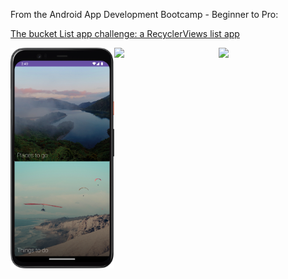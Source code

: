 From the Android App Development Bootcamp - Beginner to Pro:

[The bucket List app challenge: a RecyclerViews list app](https://www.udemy.com/course/the-complete-android-developer-bootcamp/learn/lecture/20175946)

<div style="display: flex;">
  <img src="https://github.com/YosoraLife/Android_Learning_-_BucketList/blob/master/Screenshot_20250516_145034.png" style="width:33%;height:auto;" />
  <img src="https://github.com/YosoraLife/Android_Learning_-_BucketList/blob/master/Screenshot_20250516_145055.png" style="width:33%;height:auto;" />
  <img src="https://github.com/YosoraLife/Android_Learning_-_BucketList/blob/master/Screenshot_20250516_145112.png" style="width:33%;height:auto;" />
</div>

